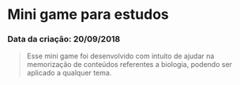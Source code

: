 # Mini game para estudos

### Data da criação: 20/09/2018

> Esse mini game foi desenvolvido com intuito de ajudar na memorização de conteúdos referentes a biologia, podendo ser aplicado a qualquer tema.



